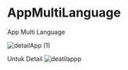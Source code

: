# AppMultiLanguage
App Multi Language


![detailApp (1)](https://user-images.githubusercontent.com/95010003/149442380-9843dfa6-eaf8-41cc-aceb-7b5a7de9209d.gif)

Untuk Detail
![deatilappp](https://user-images.githubusercontent.com/95010003/149442390-a6927f87-b1d3-460d-b04f-3171c179fc74.gif)

